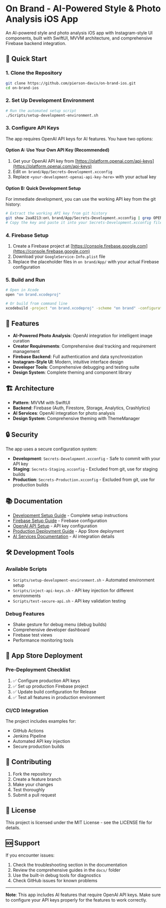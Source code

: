 # On Brand - AI-Powered Style & Photo Analysis iOS App

An AI-powered style and photo analysis iOS app with Instagram-style UI components, built with SwiftUI, MVVM architecture, and comprehensive Firebase backend integration.

## 🚀 Quick Start

### 1. Clone the Repository
```bash
git clone https://github.com/pierson-davis/on-brand-ios.git
cd on-brand-ios
```

### 2. Set Up Development Environment
```bash
# Run the automated setup script
./Scripts/setup-development-environment.sh
```

### 3. Configure API Keys
The app requires OpenAI API keys for AI features. You have two options:

#### Option A: Use Your Own API Key (Recommended)
1. Get your OpenAI API key from [https://platform.openai.com/api-keys](https://platform.openai.com/api-keys)
2. Edit `on brand/App/Secrets-Development.xcconfig`
3. Replace `<your-development-openai-api-key-here>` with your actual key

#### Option B: Quick Development Setup
For immediate development, you can use the working API key from the git history:
```bash
# Extract the working API key from git history
git show 2aa8213:on\ brand/App/Secrets-Development.xcconfig | grep OPENAI_API_KEY
# Copy the key and paste it into your Secrets-Development.xcconfig file
```

### 4. Firebase Setup
1. Create a Firebase project at [https://console.firebase.google.com](https://console.firebase.google.com)
2. Download your `GoogleService-Info.plist` file
3. Replace the placeholder files in `on brand/App/` with your actual Firebase configuration

### 5. Build and Run
```bash
# Open in Xcode
open "on brand.xcodeproj"

# Or build from command line
xcodebuild -project "on brand.xcodeproj" -scheme "on brand" -configuration Debug
```

## 📱 Features

- **AI-Powered Photo Analysis**: OpenAI integration for intelligent image curation
- **Creator Requirements**: Comprehensive deal tracking and requirement management
- **Firebase Backend**: Full authentication and data synchronization
- **Instagram-Style UI**: Modern, intuitive interface design
- **Developer Tools**: Comprehensive debugging and testing suite
- **Design System**: Complete theming and component library

## 🏗️ Architecture

- **Pattern**: MVVM with SwiftUI
- **Backend**: Firebase (Auth, Firestore, Storage, Analytics, Crashlytics)
- **AI Services**: OpenAI integration for photo analysis
- **Design System**: Comprehensive theming with ThemeManager

## 🔒 Security

The app uses a secure configuration system:

- **Development**: `Secrets-Development.xcconfig` - Safe to commit with your API key
- **Staging**: `Secrets-Staging.xcconfig` - Excluded from git, use for staging builds
- **Production**: `Secrets-Production.xcconfig` - Excluded from git, use for production builds

## 📚 Documentation

- [Development Setup Guide](DEVELOPMENT_SETUP_GUIDE.md) - Complete setup instructions
- [Firebase Setup Guide](on%20brand/FIREBASE_SETUP_GUIDE.md) - Firebase configuration
- [OpenAI API Setup](on%20brand/OPENAI_API_KEY_SETUP_GUIDE.md) - API key configuration
- [Production Deployment Guide](on%20brand/PRODUCTION_DEPLOYMENT_GUIDE.md) - App Store deployment
- [AI Services Documentation](docs/ai-services.mdc) - AI integration details

## 🛠️ Development Tools

### Available Scripts
- `Scripts/setup-development-environment.sh` - Automated environment setup
- `Scripts/inject-api-keys.sh` - API key injection for different environments
- `Scripts/test-secure-api.sh` - API key validation testing

### Debug Features
- Shake gesture for debug menu (debug builds)
- Comprehensive developer dashboard
- Firebase test views
- Performance monitoring tools

## 🚀 App Store Deployment

### Pre-Deployment Checklist
1. ✅ Configure production API keys
2. ✅ Set up production Firebase project
3. ✅ Update build configuration for Release
4. ✅ Test all features in production environment

### CI/CD Integration
The project includes examples for:
- GitHub Actions
- Jenkins Pipeline
- Automated API key injection
- Secure production builds

## 🤝 Contributing

1. Fork the repository
2. Create a feature branch
3. Make your changes
4. Test thoroughly
5. Submit a pull request

## 📄 License

This project is licensed under the MIT License - see the LICENSE file for details.

## 🆘 Support

If you encounter issues:
1. Check the troubleshooting section in the documentation
2. Review the comprehensive guides in the `docs/` folder
3. Use the built-in debug tools for diagnostics
4. Check GitHub issues for known problems

---

**Note**: This app includes AI features that require OpenAI API keys. Make sure to configure your API keys properly for the features to work correctly.

